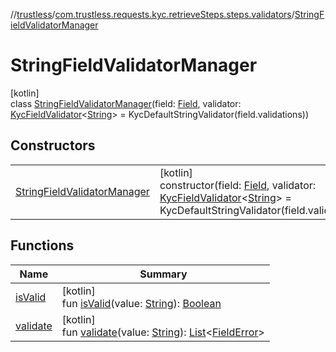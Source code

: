 //[trustless](../../../index.md)/[com.trustless.requests.kyc.retrieveSteps.steps.validators](../index.md)/[StringFieldValidatorManager](index.md)

# StringFieldValidatorManager

[kotlin]\
class [StringFieldValidatorManager](index.md)(field: [Field](../../com.trustless.requests.kyc.retrieveSteps/-field/index.md), validator: [KycFieldValidator](../-kyc-field-validator/index.md)&lt;[String](https://kotlinlang.org/api/latest/jvm/stdlib/kotlin/-string/index.html)&gt; = KycDefaultStringValidator(field.validations))

## Constructors

| | |
|---|---|
| [StringFieldValidatorManager](-string-field-validator-manager.md) | [kotlin]<br>constructor(field: [Field](../../com.trustless.requests.kyc.retrieveSteps/-field/index.md), validator: [KycFieldValidator](../-kyc-field-validator/index.md)&lt;[String](https://kotlinlang.org/api/latest/jvm/stdlib/kotlin/-string/index.html)&gt; = KycDefaultStringValidator(field.validations)) |

## Functions

| Name | Summary |
|---|---|
| [isValid](is-valid.md) | [kotlin]<br>fun [isValid](is-valid.md)(value: [String](https://kotlinlang.org/api/latest/jvm/stdlib/kotlin/-string/index.html)): [Boolean](https://kotlinlang.org/api/latest/jvm/stdlib/kotlin/-boolean/index.html) |
| [validate](validate.md) | [kotlin]<br>fun [validate](validate.md)(value: [String](https://kotlinlang.org/api/latest/jvm/stdlib/kotlin/-string/index.html)): [List](https://kotlinlang.org/api/latest/jvm/stdlib/kotlin.collections/-list/index.html)&lt;[FieldError](../../com.trustless.requests.kyc.retrieveSteps.steps.fields/-field-error/index.md)&gt; |
